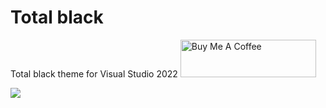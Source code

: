 # Total black 

Total black theme for Visual Studio 2022
<a href="https://www.buymeacoffee.com/nkusch" target="_blank"><img src="https://cdn.buymeacoffee.com/buttons/v2/default-yellow.png" alt="Buy Me A Coffee" style="height: 60px !important;width: 217px !important;" ></a>

![](https://s3.us-west-2.amazonaws.com/secure.notion-static.com/15c8bdee-c945-461e-984f-6d53615f78f5/Untitled.png?X-Amz-Algorithm=AWS4-HMAC-SHA256&X-Amz-Content-Sha256=UNSIGNED-PAYLOAD&X-Amz-Credential=AKIAT73L2G45EIPT3X45%2F20230304%2Fus-west-2%2Fs3%2Faws4_request&X-Amz-Date=20230304T071821Z&X-Amz-Expires=86400&X-Amz-Signature=a832a07258664dea8d4bcab005034b1accf9cc80445ca40105814b0d6bbda95b&X-Amz-SignedHeaders=host&response-content-disposition=filename%3D%22Untitled.png%22&x-id=GetObject)
